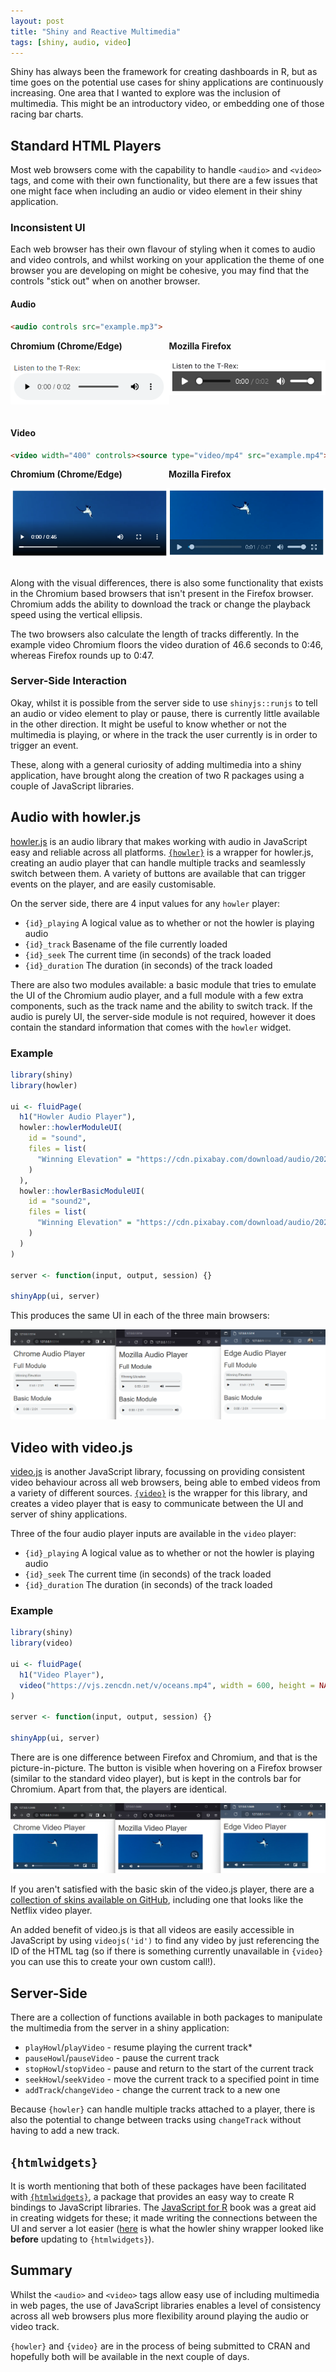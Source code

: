 ```yaml
---
layout: post
title: "Shiny and Reactive Multimedia"
tags: [shiny, audio, video]
---
```


Shiny has always been the framework for creating dashboards in R, but as time goes on the potential use cases for shiny applications are continuously increasing. One area that I wanted to explore was the inclusion of multimedia. This might be an introductory video, or embedding one of those racing bar charts.

## Standard HTML Players

Most web browsers come with the capability to handle `<audio>` and `<video>` tags, and come with their own functionality, but there are a few issues that one might face when including an audio or video element in their shiny application.

### Inconsistent UI

Each web browser has their own flavour of styling when it comes to audio and video controls, and whilst working on your application the theme of one browser you are developing on might be cohesive, you may find that the controls "stick out" when on another browser.

#### Audio

```html
<audio controls src="example.mp3">
```

<section style="display: flex; justify-content: space-around; font-weight: 700;">
<div>
<div>
Chromium (Chrome/Edge)
</div>

![UI of an audio tag on Chromium web browser](/assets/img/blog/shiny-multimedia/chrome-audio.png)

</div>
<div>
<div>
Mozilla Firefox
</div>

![UI of an audio tag on Mozilla Firefox web browser](/assets/img/blog/shiny-multimedia/mozilla-audio.png)

</div>
</section>

#### Video

```html
<video width="400" controls><source type="video/mp4" src="example.mp4"></video>
```

<section style="display: flex; justify-content: space-around; font-weight: 700;">

<div>
<div>
Chromium (Chrome/Edge)
</div>

![UI of a video tag on Chromium web browser](/assets/img/blog/shiny-multimedia/chrome-video.png)

</div>
<div>
<div>
Mozilla Firefox
</div>

![UI of a video tag on Mozilla Firefox web browser](/assets/img/blog/shiny-multimedia/mozilla-video.png)

</div>
</section>

Along with the visual differences, there is also some functionality that exists in the Chromium based browsers that isn't present in the Firefox browser. Chromium adds the ability to download the track or change the playback speed using the vertical ellipsis.

The two browsers also calculate the length of tracks differently. In the example video Chromium floors the video duration of 46.6 seconds to 0:46, whereas Firefox rounds up to 0:47.

### Server-Side Interaction

Okay, whilst it is possible from the server side to use `shinyjs::runjs` to tell an audio or video element to play or pause, there is currently little available in the other direction. It might be useful to know whether or not the multimedia is playing, or where in the track the user currently is in order to trigger an event.

These, along with a general curiosity of adding multimedia into a shiny application, have brought along the creation of two R packages using a couple of JavaScript libraries.

## Audio with howler.js

[howler.js](https://howlerjs.com/) is an audio library that makes working with audio in JavaScript easy and reliable across all platforms. [`{howler}`](https://github.com/ashbaldry/howler) is a wrapper for howler.js, creating an audio player that can handle multiple tracks and seamlessly switch between them. A variety of buttons are available that can trigger events on the player, and are easily customisable.

On the server side, there are 4 input values for any `howler` player:

- `{id}_playing` A logical value as to whether or not the howler is playing audio
- `{id}_track` Basename of the file currently loaded
- `{id}_seek` The current time (in seconds) of the track loaded
- `{id}_duration` The duration (in seconds) of the track loaded

There are also two modules available: a basic module that tries to emulate the UI of the Chromium audio player, and a full module with a few extra components, such as the track name and the ability to switch track. If the audio is purely UI, the server-side module is not required, however it does contain the standard information that comes with the `howler` widget.

### Example

```r
library(shiny)
library(howler)

ui <- fluidPage(
  h1("Howler Audio Player"),
  howler::howlerModuleUI(
    id = "sound",
    files = list(
      "Winning Elevation" = "https://cdn.pixabay.com/download/audio/2022/05/16/audio_db6591201e.mp3"
    )
  ),
  howler::howlerBasicModuleUI(
    id = "sound2",
    files = list(
      "Winning Elevation" = "https://cdn.pixabay.com/download/audio/2022/05/16/audio_db6591201e.mp3"
    )
  )
)

server <- function(input, output, session) {}

shinyApp(ui, server)
```

This produces the same UI in each of the three main browsers:

![UI of howler modules in Chrome, Firefox and Edge, all 3 players have identical UI](/assets/img/blog/shiny-multimedia/howler-comparison.png)

## Video with video.js

[video.js](https://videojs.com/) is another JavaScript library, focussing on providing consistent video behaviour across all web browsers, being able to embed videos from a variety of different sources. [`{video}`](https://github.com/ashbaldry/video) is the wrapper for this library, and creates a video player that is easy to communicate between the UI and server of shiny applications.

Three of the four audio player inputs are available in the `video` player:

- `{id}_playing` A logical value as to whether or not the howler is playing audio
- `{id}_seek` The current time (in seconds) of the track loaded
- `{id}_duration` The duration (in seconds) of the track loaded

### Example

```r
library(shiny)
library(video)

ui <- fluidPage(
  h1("Video Player"),
  video("https://vjs.zencdn.net/v/oceans.mp4", width = 600, height = NA)
)

server <- function(input, output, session) {}

shinyApp(ui, server)
```

There are is one difference between Firefox and Chromium, and that is the picture-in-picture. The button is visible when hovering on a Firefox browser (similar to the standard video player), but is kept in the controls bar for Chromium. Apart from that, the players are identical.

![UI of video.js players in Chrome, Mozilla and Edge, all 3 players have similar UI](/assets/img/blog/shiny-multimedia/video-comparison.png)

If you aren't satisfied with the basic skin of the video.js player, there are a [collection of skins available on GitHub](https://github.com/videojs/video.js/wiki/Skins), including one that looks like the Netflix video player.

An added benefit of video.js is that all videos are easily accessible in JavaScript by using `videojs('id')` to find any video by just referencing the ID of the HTML tag (so if there is something currently unavailable in `{video}` you can use this to create your own custom call!).

## Server-Side

There are a collection of functions available in both packages to manipulate the multimedia from the server in a shiny application:

- `playHowl`/`playVideo` - resume playing the current track*
- `pauseHowl`/`pauseVideo` - pause the current track
- `stopHowl`/`stopVideo` - pause and return to the start of the current track
- `seekHowl`/`seekVideo` - move the current track to a specified point in time
- `addTrack`/`changeVideo` - change the current track to a new one

Because `{howler}` can handle multiple tracks attached to a player, there is also the potential to change between tracks using `changeTrack` without having to add a new track. 

## `{htmlwidgets}`

It is worth mentioning that both of these packages have been facilitated with [`{htmlwidgets}`](https://github.com/ramnathv/htmlwidgets), a package that provides an easy way to create R bindings to JavaScript libraries. The [JavaScript for R](https://book.javascript-for-r.com/) book was a great aid in creating widgets for these; it made writing the connections between the UI and server a lot easier ([here](https://github.com/ashbaldry/howler/blob/af886b2d08fb9dd039dd26e0adc2acd6c7175452/inst/srcjs/howler.shiny.js) is what the howler shiny wrapper looked like **before** updating to `{htmlwidgets}`).

## Summary

Whilst the `<audio>` and `<video>` tags allow easy use of including multimedia in web pages, the use of JavaScript libraries enables a level of consistency across all web browsers plus more flexibility around playing the audio or video track.

`{howler}` and `{video}` are in the process of being submitted to CRAN and hopefully both will be available in the next couple of days.
